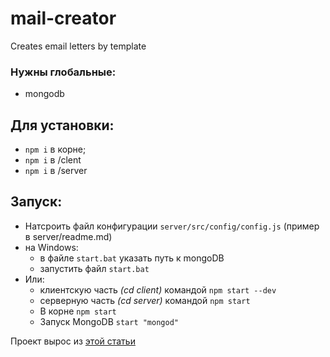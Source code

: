 # mail-creator
Creates email letters by template

### Нужны глобальные:
- mongodb

## Для установки: <br />
- `npm i` в корне;
- `npm i` в /clent
- `npm i` в /server

## Запуск:
- Натсроить файл конфигурации `server/src/config/config.js` (пример в server/readme.md)
- на Windows:
    - в файле `start.bat` указать путь к mongoDB
    - запустить файл `start.bat`
- Или:
    - клиентскую часть *(cd client)* командой `npm start --dev` <br />
    - серверную часть *(cd server)* командой `npm start` <br />
    - В корне `npm start`
    - Запуск MongoDB `start "mongod"`

Проект вырос из <a href="https://medium.com/devschacht/%D1%81%D0%BE%D0%B7%D0%B4%D0%B0%D0%BD%D0%B8%D0%B5-mevn-%D0%BF%D1%80%D0%B8%D0%BB%D0%BE%D0%B6%D0%B5%D0%BD%D0%B8%D1%8F-%D1%87%D0%B0%D1%81%D1%82%D1%8C-1-2-9ad714260037">этой статьи</a>

